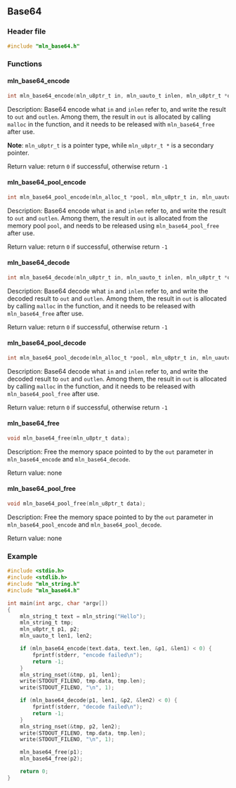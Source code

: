 ## Base64



### Header file

```c
#include "mln_base64.h"
```



### Functions



#### mln_base64_encode

```c
int mln_base64_encode(mln_u8ptr_t in, mln_uauto_t inlen, mln_u8ptr_t *out, mln_uauto_t *outlen);
```

Description: Base64 encode what `in` and `inlen` refer to, and write the result to `out` and `outlen`. Among them, the result in `out` is allocated by calling `malloc` in the function, and it needs to be released with `mln_base64_free` after use.

**Note**: `mln_u8ptr_t` is a pointer type, while `mln_u8ptr_t *` is a secondary pointer.

Return value: return `0` if successful, otherwise return `-1`



#### mln_base64_pool_encode

```c
int mln_base64_pool_encode(mln_alloc_t *pool, mln_u8ptr_t in, mln_uauto_t inlen, mln_u8ptr_t *out, mln_uauto_t *outlen);
```

Description: Base64 encode what `in` and `inlen` refer to, and write the result to `out` and `outlen`. Among them, the result in `out` is allocated from the memory pool `pool`, and needs to be released using `mln_base64_pool_free` after use.

Return value: return `0` if successful, otherwise return `-1`



#### mln_base64_decode

```c
int mln_base64_decode(mln_u8ptr_t in, mln_uauto_t inlen, mln_u8ptr_t *out, mln_uauto_t *outlen);
```

Description: Base64 decode what `in` and `inlen` refer to, and write the decoded result to `out` and `outlen`. Among them, the result in `out` is allocated by calling `malloc` in the function, and it needs to be released with `mln_base64_free` after use.

Return value: return `0` if successful, otherwise return `-1`



#### mln_base64_pool_decode

```c
int mln_base64_pool_decode(mln_alloc_t *pool, mln_u8ptr_t in, mln_uauto_t inlen, mln_u8ptr_t *out, mln_uauto_t *outlen);
```

Description: Base64 decode what `in` and `inlen` refer to, and write the decoded result to `out` and `outlen`. Among them, the result in `out` is allocated by calling `malloc` in the function, and it needs to be released with `mln_base64_pool_free` after use.

Return value: return `0` if successful, otherwise return `-1`



#### mln_base64_free

```c
void mln_base64_free(mln_u8ptr_t data);
```

Description: Free the memory space pointed to by the `out` parameter in `mln_base64_encode` and `mln_base64_decode`.

Return value: none



#### mln_base64_pool_free

```c
void mln_base64_pool_free(mln_u8ptr_t data);
```

Description: Free the memory space pointed to by the `out` parameter in `mln_base64_pool_encode` and `mln_base64_pool_decode`.

Return value: none



### Example

```c
#include <stdio.h>
#include <stdlib.h>
#include "mln_string.h"
#include "mln_base64.h"

int main(int argc, char *argv[])
{
    mln_string_t text = mln_string("Hello");
    mln_string_t tmp;
    mln_u8ptr_t p1, p2;
    mln_uauto_t len1, len2;

    if (mln_base64_encode(text.data, text.len, &p1, &len1) < 0) {
        fprintf(stderr, "encode failed\n");
        return -1;
    }
    mln_string_nset(&tmp, p1, len1);
    write(STDOUT_FILENO, tmp.data, tmp.len);
    write(STDOUT_FILENO, "\n", 1);

    if (mln_base64_decode(p1, len1, &p2, &len2) < 0) {
        fprintf(stderr, "decode failed\n");
        return -1;
    }
    mln_string_nset(&tmp, p2, len2);
    write(STDOUT_FILENO, tmp.data, tmp.len);
    write(STDOUT_FILENO, "\n", 1);

    mln_base64_free(p1);
    mln_base64_free(p2);

    return 0;
}
```

